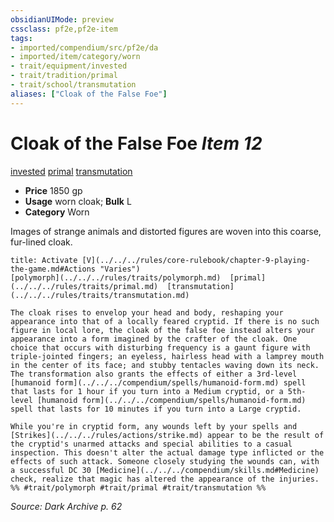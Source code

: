 ```yaml
---
obsidianUIMode: preview
cssclass: pf2e,pf2e-item
tags:
- imported/compendium/src/pf2e/da
- imported/item/category/worn
- trait/equipment/invested
- trait/tradition/primal
- trait/school/transmutation
aliases: ["Cloak of the False Foe"]
---
```

# Cloak of the False Foe *Item 12*  
[invested](invested.md)  [primal](primal.md)  [transmutation](transmutation.md)  

- **Price** 1850 gp
- **Usage** worn cloak; **Bulk** L
- **Category** Worn

Images of strange animals and distorted figures are woven into this coarse, fur-lined cloak.

```ad-embed-ability
title: Activate [V](../../../rules/core-rulebook/chapter-9-playing-the-game.md#Actions "Varies")
[polymorph](../../../rules/traits/polymorph.md)  [primal](../../../rules/traits/primal.md)  [transmutation](../../../rules/traits/transmutation.md)  

The cloak rises to envelop your head and body, reshaping your appearance into that of a locally feared cryptid. If there is no such figure in local lore, the cloak of the false foe instead alters your appearance into a form imagined by the crafter of the cloak. One choice that occurs with disturbing frequency is a gaunt figure with triple-jointed fingers; an eyeless, hairless head with a lamprey mouth in the center of its face; and stubby tentacles waving down its neck. The transformation also grants the effects of either a 3rd-level [humanoid form](../../../compendium/spells/humanoid-form.md) spell that lasts for 1 hour if you turn into a Medium cryptid, or a 5th-level [humanoid form](../../../compendium/spells/humanoid-form.md) spell that lasts for 10 minutes if you turn into a Large cryptid.

While you're in cryptid form, any wounds left by your spells and [Strikes](../../../rules/actions/strike.md) appear to be the result of the cryptid's unarmed attacks and special abilities to a casual inspection. This doesn't alter the actual damage type inflicted or the effects of such attack. Someone closely studying the wounds can, with a successful DC 30 [Medicine](../../../compendium/skills.md#Medicine) check, realize that magic has altered the appearance of the injuries.  
%% #trait/polymorph #trait/primal #trait/transmutation %%
```

*Source: Dark Archive p. 62*
